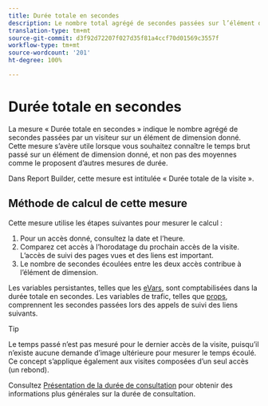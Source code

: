 ```yaml
---
title: Durée totale en secondes
description: Le nombre total agrégé de secondes passées sur l’élément de dimension.
translation-type: tm+mt
source-git-commit: d3f92d72207f027d35f81a4ccf70d01569c3557f
workflow-type: tm+mt
source-wordcount: '201'
ht-degree: 100%

---
```



# Durée totale en secondes

La mesure « Durée totale en secondes » indique le nombre agrégé de secondes passées par un visiteur sur un élément de dimension donné. Cette mesure s’avère utile lorsque vous souhaitez connaître le temps brut passé sur un élément de dimension donné, et non pas des moyennes comme le proposent d’autres mesures de durée.

Dans Report Builder, cette mesure est intitulée « Durée totale de la visite ».

## Méthode de calcul de cette mesure

Cette mesure utilise les étapes suivantes pour mesurer le calcul :

1. Pour un accès donné, consultez la date et l’heure.
2. Comparez cet accès à l’horodatage du prochain accès de la visite. L’accès de suivi des pages vues et des liens est important.
3. Le nombre de secondes écoulées entre les deux accès contribue à l’élément de dimension.

Les variables persistantes, telles que les [eVars](../dimensions/evar.md), sont comptabilisées dans la durée totale en secondes. Les variables de trafic, telles que [props](../dimensions/prop.md), comprennent les secondes passées lors des appels de suivi des liens suivants.

>[!TIP]
>
>Le temps passé n’est pas mesuré pour le dernier accès de la visite, puisqu’il n’existe aucune demande d’image ultérieure pour mesurer le temps écoulé. Ce concept s’applique également aux visites composées d’un seul accès (un rebond).

Consultez [Présentation de la durée de consultation](time-spent.md) pour obtenir des informations plus générales sur la durée de consultation.
